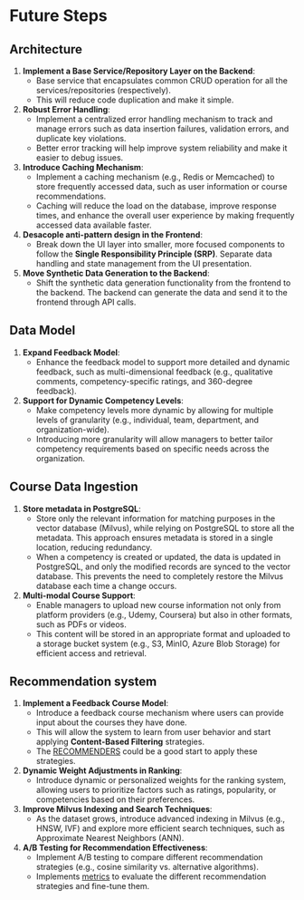 # Future Steps




## Architecture

1. **Implement a Base Service/Repository Layer on the Backend**:
    - Base service that encapsulates common CRUD operation for all the services/repositories (respectively).
    - This will reduce code duplication and make it simple.
2. **Robust Error Handling**:
   - Implement a centralized error handling mechanism to track and manage errors such as data insertion failures, validation errors, and duplicate key violations.
   - Better error tracking will help improve system reliability and make it easier to debug issues.
3. **Introduce Caching Mechanism**:
   - Implement a caching mechanism (e.g., Redis or Memcached) to store frequently accessed data, such as user information or course recommendations.
   - Caching will reduce the load on the database, improve response times, and enhance the overall user experience by making frequently accessed data available faster.
4. **Desacople anti-pattern design in the Frontend**:
   - Break down the UI layer into smaller, more focused components to follow the **Single Responsibility Principle (SRP)**. Separate data handling and state management from the UI presentation.
5. **Move Synthetic Data Generation to the Backend**:
   - Shift the synthetic data generation functionality from the frontend to the backend. The backend can generate the data and send it to the frontend through API calls.

## Data Model

1. **Expand Feedback Model**:
   - Enhance the feedback model to support more detailed and dynamic feedback, such as multi-dimensional feedback (e.g., qualitative comments, competency-specific ratings, and 360-degree feedback).
2. **Support for Dynamic Competency Levels**:
    - Make competency levels more dynamic by allowing for multiple levels of granularity (e.g., individual, team, department, and organization-wide).
    - Introducing more granularity will allow managers to better tailor competency requirements based on specific needs across the organization.

## Course Data Ingestion

1. **Store metadata in PostgreSQL**:
   - Store only the relevant information for matching purposes in the vector database (Milvus), while relying on PostgreSQL to store all the metadata. This approach ensures metadata is stored in a single location, reducing redundancy.
   - When a competency is created or updated, the data is updated in PostgreSQL, and only the modified records are synced to the vector database. This prevents the need to completely restore the Milvus database each time a change occurs.
2. **Multi-modal Course Support**:
   - Enable managers to upload new course information not only from platform providers (e.g., Udemy, Coursera) but also in other formats, such as PDFs or videos.
   - This content will be stored in an appropriate format and uploaded to a storage bucket system (e.g., S3, MinIO, Azure Blob Storage) for efficient access and retrieval.

## Recommendation system

1. **Implement a Feedback Course Model**:
    - Introduce a feedback course mechanism where users can provide input about the courses they have done.
    - This will allow the system to learn from user behavior and start applying **Content-Based Filtering** strategies.
    - The [RECOMMENDERS](https://github.com/recommenders-team/recommenders) could be a good start to apply these strategies.
2. **Dynamic Weight Adjustments in Ranking**:
   - Introduce dynamic or personalized weights for the ranking system, allowing users to prioritize factors such as ratings, popularity, or competencies based on their preferences.
3. **Improve Milvus Indexing and Search Techniques**:
   - As the dataset grows, introduce advanced indexing in Milvus (e.g., HNSW, IVF) and explore more efficient search techniques, such as Approximate Nearest Neighbors (ANN).
4. **A/B Testing for Recommendation Effectiveness**:
   - Implement A/B testing to compare different recommendation strategies (e.g., cosine similarity vs. alternative algorithms).
   - Implements [metrics](https://github.com/recommenders-team/recommenders/tree/main/examples/03_evaluate) to evaluate the different recommendation strategies and fine-tune them.